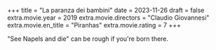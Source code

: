 +++
title = "La paranza dei bambini"
date = 2023-11-26
draft = false
extra.movie.year = 2019
extra.movie.directors = "Claudio Giovannesi"
extra.movie.en_title = "Piranhas"
extra.movie.rating = 7
+++

"See Napels and die" can be rough if you're born there.<!-- more -->